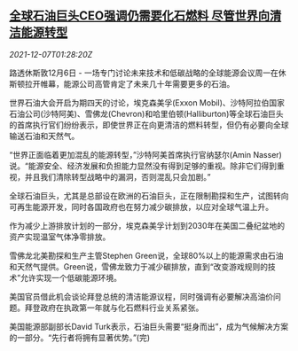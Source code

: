 <!--1638840662000-->
[全球石油巨头CEO强调仍需要化石燃料 尽管世界向清洁能源转型](https://cn.reuters.com/article/global-oil-giants-fossil-fuel-1207-idCNKBS2IM058)
------

<div><i>2021-12-07T01:28:20Z</i></div><p>路透休斯敦12月6日 - 一场专门讨论未来技术和低碳战略的全球能源会议周一在休斯顿拉开帷幕，能源公司高管肯定了未来几十年需要更多的石油。</p><p>世界石油大会开启为期四天的讨论，埃克森美孚(Exxon Mobil)、沙特阿拉伯国家石油公司(沙特阿美)、雪佛龙(Chevron)和哈里伯顿(Halliburton)等全球石油巨头的首席执行官们纷纷表示，即使世界正在向更清洁的燃料转型，但仍有必要向全球输送石油和天然气。</p><p>“世界正面临着更加混乱的能源转型，”沙特阿美首席执行官纳瑟尔(Amin Nasser)说。“能源安全、经济发展和负担能力显然没有得到足够的重视。除非它们得到重视，并且我们清除转型战略中的漏洞，否则混乱只会加剧。”</p><p>全球石油巨头，尤其是总部设在欧洲的石油巨头，正在限制勘探和生产，试图转向可再生能源开发，同时各国政府也在努力减少碳排放，以应对全球气温上升。</p><p>作为减少上游排放计划的一部分，埃克森美孚计划到2030年在美国二叠纪盆地的资产实现温室气体净零排放。</p><p>雪佛龙北美勘探和生产主管Stephen Green说，全球80%以上的能源需求由石油和天然气提供。Green说，雪佛龙致力于减少碳排放，直到“改变游戏规则的技术”允许实现一个低碳能源环境。</p><p>美国官员借此机会谈论拜登总统的清洁能源议程，同时强调有必要解决高油价问题。拜登政府在执政第一年就与化石燃料行业关系紧张。</p><p>美国能源部副部长David Turk表示，石油巨头需要“挺身而出”，成为气候解决方案的一部分。“先行者将拥有显著优势。”(完)</p>
